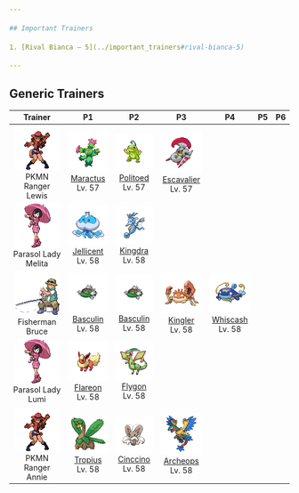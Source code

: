 ```yaml
---

## Important Trainers

1. [Rival Bianca – 5](../important_trainers#rival-bianca-5)

---
```


## Generic Trainers</h3>

| Trainer | P1 | P2 | P3 | P4 | P5 | P6 |
|:-------:|:--:|:--:|:--:|:--:|:--:|:--:|
| ![PKMN Ranger Lewis](../../assets/trainers/pkmn_ranger.png)<br>PKMN Ranger Lewis | ![Maractus](../../assets/sprites/maractus/front.png)<br>[Maractus](../../pokemon/maractus.wild_md/)<br>Lv. 57 | ![Politoed](../../assets/sprites/politoed/front.png)<br>[Politoed](../../pokemon/politoed.wild_md/)<br>Lv. 57 | ![Escavalier](../../assets/sprites/escavalier/front.png)<br>[Escavalier](../../pokemon/escavalier.wild_md/)<br>Lv. 57 |
| ![Parasol Lady Melita](../../assets/trainers/parasol_lady.png)<br>Parasol Lady Melita | ![Jellicent](../../assets/sprites/jellicent/front.png)<br>[Jellicent](../../pokemon/jellicent.wild_md/)<br>Lv. 58 | ![Kingdra](../../assets/sprites/kingdra/front.png)<br>[Kingdra](../../pokemon/kingdra.wild_md/)<br>Lv. 58 |
| ![Fisherman Bruce](../../assets/trainers/fisherman.png)<br>Fisherman Bruce | ![Basculin](../../assets/sprites/basculin-red-striped/front.png)<br>[Basculin](../../pokemon/basculin-red-striped.wild_md/)<br>Lv. 58 | ![Basculin](../../assets/sprites/basculin-red-striped/front.png)<br>[Basculin](../../pokemon/basculin-red-striped.wild_md/)<br>Lv. 58 | ![Kingler](../../assets/sprites/kingler/front.png)<br>[Kingler](../../pokemon/kingler.wild_md/)<br>Lv. 58 | ![Whiscash](../../assets/sprites/whiscash/front.png)<br>[Whiscash](../../pokemon/whiscash.wild_md/)<br>Lv. 58 |
| ![Parasol Lady Lumi](../../assets/trainers/parasol_lady.png)<br>Parasol Lady Lumi | ![Flareon](../../assets/sprites/flareon/front.png)<br>[Flareon](../../pokemon/flareon.wild_md/)<br>Lv. 58 | ![Flygon](../../assets/sprites/flygon/front.png)<br>[Flygon](../../pokemon/flygon.wild_md/)<br>Lv. 58 |
| ![PKMN Ranger Annie](../../assets/trainers/pkmn_ranger.png)<br>PKMN Ranger Annie | ![Tropius](../../assets/sprites/tropius/front.png)<br>[Tropius](../../pokemon/tropius.wild_md/)<br>Lv. 58 | ![Cinccino](../../assets/sprites/cinccino/front.png)<br>[Cinccino](../../pokemon/cinccino.wild_md/)<br>Lv. 58 | ![Archeops](../../assets/sprites/archeops/front.png)<br>[Archeops](../../pokemon/archeops.wild_md/)<br>Lv. 58 |

